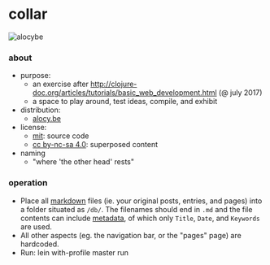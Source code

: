 # collar

![alocybe](https://alocy.be/img/alocybe-64.png "agaric")

### about

- purpose:
    - an exercise after http://clojure-doc.org/articles/tutorials/basic_web_development.html (@ july 2017)
    - a space to play around, test ideas, compile, and exhibit
- distribution:
    - [alocy.be](https://alocy.be)
- license:
    - [mit](https://raw.githubusercontent.com/agarick/collar/master/LICENSE): source code
    - [cc by-nc-sa 4.0](https://alocy.be/about): superposed content
- naming
    - "where 'the other head' rests"

### operation

- Place all [markdown](https://github.com/yogthos/markdown-clj) files (ie. your original posts, entries, and pages) into a folder situated as `/db/`. The filenames should end in `.md` and the file contents can include [metadata](https://github.com/fletcher/MultiMarkdown/wiki/MultiMarkdown-Syntax-Guide#metadata), of which only `Title`, `Date`, and `Keywords` are used.
- All other aspects (eg. the navigation bar, or the "pages" page) are hardcoded.
- Run: lein with-profile master run
